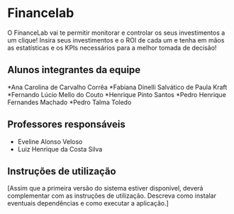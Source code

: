 # Financelab

O FinanceLab vai te permitir monitorar e controlar os seus investimentos a um clique! Insira seus investimentos e o ROI de cada um e tenha em mãos as estatísticas e os KPIs necessários para a melhor tomada de decisão!

## Alunos integrantes da equipe

*Ana Carolina de Carvalho Corrêa
*Fabiana Dinelli Salvático de Paula Kraft
*Fernando Lúcio Mello do Couto
*Henrique Pinto Santos
*Pedro Henrique Fernandes Machado
*Pedro Talma Toledo

## Professores responsáveis

* Eveline Alonso Veloso
* Luiz Henrique da Costa Silva

## Instruções de utilização

[Assim que a primeira versão do sistema estiver disponível, deverá complementar com as instruções de utilização. Descreva como instalar eventuais dependências e como executar a aplicação.]
